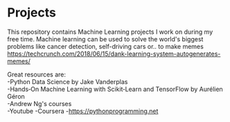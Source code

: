 # Projects

This repository contains Machine Learning projects I work on during my free time. Machine learning can be used to solve the world's biggest problems like cancer detection, self-driving cars or.. to make memes https://techcrunch.com/2018/06/15/dank-learning-system-autogenerates-memes/


Great resources are:  
-Python Data Science by Jake Vanderplas  
-Hands‑On Machine Learning with Scikit‑Learn and TensorFlow by Aurélien Géron  
-Andrew Ng's courses  
-Youtube
-Coursera
-https://pythonprogramming.net
